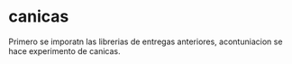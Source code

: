 # canicas
Primero se imporatn las librerias de entregas anteriores, acontuniacion se hace experimento de canicas.
